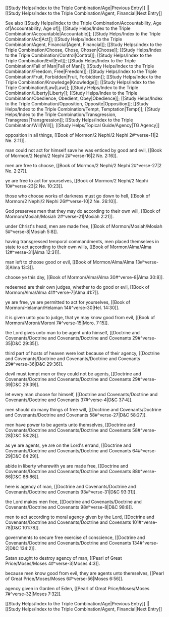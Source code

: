 [[Study Helps/Index to the Triple Combination/Age|Previous Entry]]  ||  [[Study Helps/Index to the Triple Combination/Agent, Financial|Next Entry]]

 See also [[Study Helps/Index to the Triple Combination/Accountability, Age of|Accountability, Age of]]; [[Study Helps/Index to the Triple Combination/Accountable|Accountable]]; [[Study Helps/Index to the Triple Combination/Act|Act]]; [[Study Helps/Index to the Triple Combination/Agent, Financial|Agent, Financial]]; [[Study Helps/Index to the Triple Combination/Choose, Chose, Chosen|Choose]]; [[Study Helps/Index to the Triple Combination/Control|Control]]; [[Study Helps/Index to the Triple Combination/Evil|Evil]]; [[Study Helps/Index to the Triple Combination/Fall of Man|Fall of Man]]; [[Study Helps/Index to the Triple Combination/Freedom, Free|Freedom]]; [[Study Helps/Index to the Triple Combination/Fruit, Forbidden|Fruit, Forbidden]]; [[Study Helps/Index to the Triple Combination/Knowledge|Knowledge]]; [[Study Helps/Index to the Triple Combination/Law|Law]]; [[Study Helps/Index to the Triple Combination/Liberty|Liberty]]; [[Study Helps/Index to the Triple Combination/Obedience, Obedient, Obey|Obedience]]; [[Study Helps/Index to the Triple Combination/Opposition, Opposite|Opposition]]; [[Study Helps/Index to the Triple Combination/Tempt, Temptation|Tempt]]; [[Study Helps/Index to the Triple Combination/Transgression, Transgress|Transgression]]; [[Study Helps/Index to the Triple Combination/Will|Will]]; [[Study Helps/Topical Guide/Agency|TG Agency]]

 opposition in all things, [[Book of Mormon/2 Nephi/2 Nephi 2#^verse-11|2 Ne. 2:11]].

 man could not act for himself save he was enticed by good and evil, [[Book of Mormon/2 Nephi/2 Nephi 2#^verse-16|2 Ne. 2:16]].

 men are free to choose, [[Book of Mormon/2 Nephi/2 Nephi 2#^verse-27|2 Ne. 2:27]].

 ye are free to act for yourselves, [[Book of Mormon/2 Nephi/2 Nephi 10#^verse-23|2 Ne. 10:23]].

 those who choose works of darkness must go down to hell, [[Book of Mormon/2 Nephi/2 Nephi 26#^verse-10|2 Ne. 26:10]].

 God preserves men that they may do according to their own will, [[Book of Mormon/Mosiah/Mosiah 2#^verse-21|Mosiah 2:21]].

 under Christ's head, men are made free, [[Book of Mormon/Mosiah/Mosiah 5#^verse-8|Mosiah 5:8]].

 having transgressed temporal commandments, men placed themselves in state to act according to their own wills, [[Book of Mormon/Alma/Alma 12#^verse-31|Alma 12:31]].

 man left to choose good or evil, [[Book of Mormon/Alma/Alma 13#^verse-3|Alma 13:3]].

 choose ye this day, [[Book of Mormon/Alma/Alma 30#^verse-8|Alma 30:8]].

 redeemed are their own judges, whether to do good or evil, [[Book of Mormon/Alma/Alma 41#^verse-7|Alma 41:7]].

 ye are free, ye are permitted to act for yourselves, [[Book of Mormon/Helaman/Helaman 14#^verse-30|Hel. 14:30]].

 it is given unto you to judge, that ye may know good from evil, [[Book of Mormon/Moroni/Moroni 7#^verse-15|Moro. 7:15]].

 the Lord gives unto man to be agent unto himself, [[Doctrine and Covenants/Doctrine and Covenants/Doctrine and Covenants 29#^verse-35|D&C 29:35]].

 third part of hosts of heaven were lost because of their agency, [[Doctrine and Covenants/Doctrine and Covenants/Doctrine and Covenants 29#^verse-36|D&C 29:36]].

 devil must tempt men or they could not be agents, [[Doctrine and Covenants/Doctrine and Covenants/Doctrine and Covenants 29#^verse-39|D&C 29:39]].

 let every man choose for himself, [[Doctrine and Covenants/Doctrine and Covenants/Doctrine and Covenants 37#^verse-4|D&C 37:4]].

 men should do many things of free will, [[Doctrine and Covenants/Doctrine and Covenants/Doctrine and Covenants 58#^verse-27|D&C 58:27]].

 men have power to be agents unto themselves, [[Doctrine and Covenants/Doctrine and Covenants/Doctrine and Covenants 58#^verse-28|D&C 58:28]].

 as ye are agents, ye are on the Lord's errand, [[Doctrine and Covenants/Doctrine and Covenants/Doctrine and Covenants 64#^verse-29|D&C 64:29]].

 abide in liberty wherewith ye are made free, [[Doctrine and Covenants/Doctrine and Covenants/Doctrine and Covenants 88#^verse-86|D&C 88:86]].

 here is agency of man, [[Doctrine and Covenants/Doctrine and Covenants/Doctrine and Covenants 93#^verse-31|D&C 93:31]].

 the Lord makes men free, [[Doctrine and Covenants/Doctrine and Covenants/Doctrine and Covenants 98#^verse-8|D&C 98:8]].

 men to act according to moral agency given by the Lord, [[Doctrine and Covenants/Doctrine and Covenants/Doctrine and Covenants 101#^verse-78|D&C 101:78]].

 governments to secure free exercise of conscience, [[Doctrine and Covenants/Doctrine and Covenants/Doctrine and Covenants 134#^verse-2|D&C 134:2]].

 Satan sought to destroy agency of man, [[Pearl of Great Price/Moses/Moses 4#^verse-3|Moses 4:3]].

 because men know good from evil, they are agents unto themselves, [[Pearl of Great Price/Moses/Moses 6#^verse-56|Moses 6:56]].

 agency given in Garden of Eden, [[Pearl of Great Price/Moses/Moses 7#^verse-32|Moses 7:32]].

[[Study Helps/Index to the Triple Combination/Age|Previous Entry]]  ||  [[Study Helps/Index to the Triple Combination/Agent, Financial|Next Entry]]